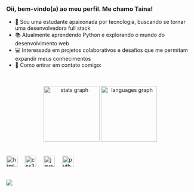 ### Oii, bem-vindo(a) ao meu perfil. Me chamo Taina!

* 🌸 Sou uma estudante apaixonada por tecnologia, buscando se tornar uma desenvolvedora full stack
* 📚 Atualmente aprendendo Python e explorando o mundo do desenvolvimento web
* 💻 Interessada em projetos colaborativos e desafios que me permitam expandir meus conhecimentos
* 💌 Como entrar em contato comigo:

<br>
<br>

<div align="center">
  <img src="https://github-readme-stats.vercel.app/api?username=tainamartins20&hide_title=false&hide_rank=false&show_icons=true&include_all_commits=true&count_private=true&disable_animations=false&theme=dracula&locale=en&hide_border=false" height="150" alt="stats graph"  />
  <img src="https://github-readme-stats.vercel.app/api/top-langs?username=tainamartins20&locale=en&hide_title=false&layout=compact&card_width=320&langs_count=5&theme=dracula&hide_border=false" height="150" alt="languages graph"  />
</div>

<br>
<br>

<div align="left">
  <img src="https://cdn.jsdelivr.net/gh/devicons/devicon/icons/html5/html5-original.svg" height="30" alt="html5 logo"  />
  <img width="12" />
  <img src="https://cdn.jsdelivr.net/gh/devicons/devicon/icons/css3/css3-original.svg" height="30" alt="css3 logo"  />
  <img width="12" />
  <img src="https://cdn.jsdelivr.net/gh/devicons/devicon/icons/javascript/javascript-original.svg" height="30" alt="javascript logo"  />
  <img width="12" />
  <img src="https://cdn.jsdelivr.net/gh/devicons/devicon/icons/python/python-original.svg" height="30" alt="python logo"  />
  <img width="12" />

 <br>
 <br>
  
</div>

  <a href="https://instagram.com/tainamartins20" target="_blank"><img src="https://img.shields.io/badge/-Instagram-%23E4405F?style=for-the-badge&logo=instagram&logoColor=white" target="_blank"></a>  





